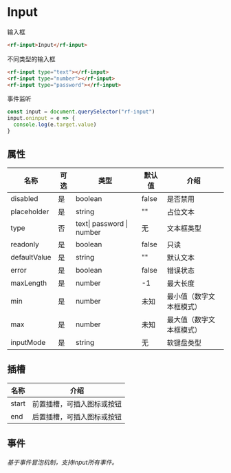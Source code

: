 # Input

输入框

```html
<rf-input>Input</rf-input>
```

不同类型的输入框

```html
<rf-input type="text"></rf-input>
<rf-input type="number"></rf-input>
<rf-input type="password"></rf-input>
```

事件监听

```js
const input = document.querySelector("rf-input")
input.oninput = e => {
  console.log(e.target.value)
}
```

## 属性

| 名称         | 可选 | 类型                      | 默认值 | 介绍                     |
| ------------ | ---- | ------------------------- | ------ | ------------------------ |
| disabled     | 是   | boolean                   | false  | 是否禁用                 |
| placeholder  | 是   | string                    | ""     | 占位文本                 |
| type         | 否   | text\| password \| number | 无     | 文本框类型               |
| readonly     | 是   | boolean                   | false  | 只读                     |
| defaultValue | 是   | string                    | ""     | 默认文本                 |
| error        | 是   | boolean                   | false  | 错误状态                 |
| maxLength    | 是   | number                    | -1     | 最大长度                 |
| min          | 是   | number                    | 未知   | 最小值（数字文本框模式） |
| max          | 是   | number                    | 未知   | 最大值（数字文本框模式） |
| inputMode    | 是   | string                    | 无     | 软键盘类型               |

## 插槽

| 名称  | 介绍                       |
| ----- | -------------------------- |
| start | 前置插槽，可插入图标或按钮 |
| end   | 后置插槽，可插入图标或按钮 |

## 事件

###### 基于事件冒泡机制，支持input所有事件。
